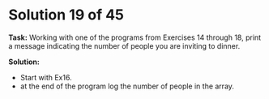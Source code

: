 # Solution 19 of 45

**Task:** Working with one of the programs from Exercises 14 through 18, print a message indicating the number of people you are inviting to dinner.

**Solution:** 
- Start with Ex16.
- at the end of the program log the number of people in the array.